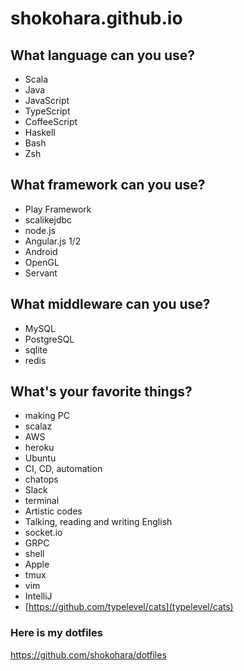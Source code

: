 # shokohara.github.io

## What language can you use?
- Scala
- Java
- JavaScript
- TypeScript
- CoffeeScript
- Haskell
- Bash
- Zsh

## What framework can you use?
- Play Framework
- scalikejdbc
- node.js
- Angular.js 1/2
- Android
- OpenGL
- Servant

## What middleware can you use?
- MySQL
- PostgreSQL
- sqlite
- redis

## What's your favorite things?
- making PC
- scalaz
- AWS
- heroku
- Ubuntu
- CI, CD, automation
- chatops
- Slack
- terminal
- Artistic codes
- Talking, reading and writing English
- socket.io
- GRPC
- shell
- Apple
- tmux
- vim
- IntelliJ
- [https://github.com/typelevel/cats](typelevel/cats)

### Here is my dotfiles
https://github.com/shokohara/dotfiles
